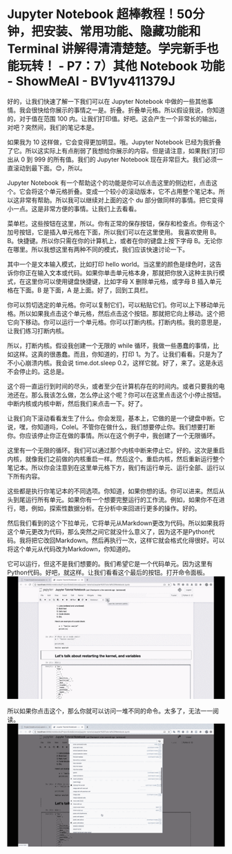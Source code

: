 # Jupyter Notebook 超棒教程！50分钟，把安装、常用功能、隐藏功能和 Terminal 讲解得清清楚楚。学完新手也能玩转！ - P7：7）其他 Notebook 功能 - ShowMeAI - BV1yv411379J

好的，让我们快速了解一下我们可以在 Jupyter Notebook 中做的一些其他事情。我会很快给你展示的事情之一是。折叠。折叠单元格。所以假设我说，你知道的，对于值在范围 100 内。让我们打印值。好吧。这会产生一个非常长的输出，对吧？突然间，我们的笔记本是。

如果我为 10 这样做，它会变得更加明显。哦。Jupyter Notebook 已经为我折叠了它。所以这实际上有点削弱了我想给你展示的内容。但是请注意，如果我们打印出从 0 到 999 的所有值。我们的 Jupyter Notebook 现在非常巨大。我们必须一直滚动到最下面。😊，所以。

Jupyter Notebook 有一个帮助这个的功能是你可以点击这里的侧边栏，点击这个。它会将这个单元格折叠。变成一个较小的滚动版本，它不占用整个笔记本。所以这非常有帮助。所以我可以继续对上面的这个 du 部分做同样的事情。把它变得小一点。这是非常方便的事情。让我们上去看看。

菜单栏。这些按钮在这里，所以。你有正常的保存按钮，保存和检查点。你有这个加号按钮，它是插入单元格在下面，所以我们可以在这里使用。 我喜欢使用 B。B。快捷键。所以你只需在你的计算机上，或者在你的键盘上按下字母 B。无论你在哪里。所以我想这里有两种不同的模式，我们应该快速讨论一下。

其中一个是文本输入模式，比如打印 hello world。当这里的颜色是绿色时，这告诉你你正在输入文本或代码。如果你单击单元格本身，那就把你放入这种主执行模式，在这里你可以使用键盘快捷键，比如字母 X 删除单元格，或字母 B 插入单元格在下面。B 是下面，A 是上面。好了，回到工具栏。

你可以剪切选定的单元格。你可以复制它们，可以粘贴它们。你可以上下移动单元格。所以如果我点击这个单元格，然后点击这个按钮。那就把它向上移动。这个把它向下移动。你可以运行一个单元格。你可以打断内核。打断内核。我的意思是，让我们练习打断内核。

所以，打断内核。假设我创建一个无限的 while 循环，我做一些愚蠢的事情，比如这样。这真的很愚蠢。而且，你知道的，打印 1。为了。让我们看看。只是为了不小心崩溃内核。我会说 time.dot.sleep 0.2，这样它就。好了，来了。这是永远不会停止的。这总是。

这个将一直运行到时间的尽头，或者至少在计算机存在的时间内。或者只要我的电池还在。那么我该怎么做，怎么停止这个呢？你可以在这里点击这个小停止按钮。中断内核或内核中断，然后我们来点击一下。好了。

让我们向下滚动看看发生了什么。你会发现，基本上，它做的是一个键盘中断。它说，嘿，你知道吗，Colel。不管你在做什么，我们想要停止你。我们想要打断你。你应该停止你正在做的事情。所以在这个例子中，我创建了一个无限循环。

这里有一个无限的循环。我们可以通过那个内核中断来停止它。好的。这次是重启内核，就像我们之前做的内核重启一样。然后这个。重启内核，然后重新运行整个笔记本。所以你会注意到在这里单元格下方，我们有运行单元、运行全部、运行以下所有内容。

这些都是执行你笔记本的不同选项。你知道，如果你想的话。你可以进来。然后从头到尾运行所有单元。如果你有一个想要完整运行的工作流。例如，如果你不在进行，嗯，例如，探索性数据分析。在分析中来回进行更多的操作。好的。

然后我们看到的这个下拉单元，它将单元从Markdown更改为代码。所以如果我将这个单元更改为代码，那么突然之间它就没什么意义了，因为这不是Python代码。我将把它改回Markdown。然后再执行一次，这样它就会格式化得很好。可以将这个单元从代码改为Markdown，你知道的。

它可以运行，但这不是我们想要的。我们希望它是一个代码单元。因为这里有Python代码。好吧，就这样。让我们看看这个最后的按钮。打开命令面板。![](img/e44354e622ed06a20148ae524ba38887_1.png)

所以如果你点击这个，那么你就可以访问一堆不同的命令。太多了，无法一一阅读。![](img/e44354e622ed06a20148ae524ba38887_3.png)
